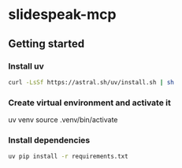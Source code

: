 # slidespeak-mcp

## Getting started

### Install uv

```bash
curl -LsSf https://astral.sh/uv/install.sh | sh
```

### Create virtual environment and activate it

uv venv
source .venv/bin/activate

### Install dependencies

```bash
uv pip install -r requirements.txt
```
